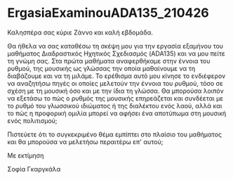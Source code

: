 # ErgasiaExaminouADA135_210426

Καλησπέρα σας κύριε Ζάννο και καλή εβδομάδα.

Θα ήθελα να σας καταθέσω τη σκέψη μου για την εργασία εξαμήνου του μαθήματος Διαδραστικός Ηχητικός Σχεδιασμός (ADA135) και να μου πείτε τη γνώμη σας. Στα πρώτα μαθήματα αναφερθήκαμε στην έννοια του ρυθμού, της μουσικής ως γλώσσας την οποία μαθαίνουμε να τη διαβάζουμε και να τη μιλάμε. Το ερέθισμα αυτό μου κίνησε το ενδιέφερον να αναζητήσω πηγές οι οποίες μελετούν την έννοια του ρυθμού, τόσο σε σχέση με τη μουσική όσο και με την ίδια τη γλώσσα. Θα μπορούσα λοιπόν να εξετάσω το πώς ο ρυθμός της μουσικής επηρεάζεται και συνδέεται με το ρυθμό του γλωσσικού ιδιώματος ή της διαλέκτου ενός λαού, αλλά και το πώς η προφορική ομιλία μπορεί να αφήσει ένα αποτύπωμα στη μουσική ενός πολιτισμού;

Πιστεύετε ότι το συγκεκριμένο θέμα εμπίπτει στο πλαίσιο του μαθήματος και θα μπορούσα να μελετήσω περαιτέρω επ' αυτού;

Με εκτίμηση

Σοφία Γκαργκάλα
